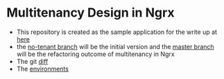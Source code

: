 # Multitenancy Design in Ngrx

- This repository is created as the sample application for the write up at [here](https://ysyau.medium.com/multitenancy-contextual-design-of-ngrx-2415041cb430)
- the [no-tenant branch](https://github.com/blackjackyau/multi-tenant-ngrx/tree/no-tenant) will be the initial version and the [master branch](https://github.com/blackjackyau/multi-tenant-ngrx/tree/master) will be the refactoring outcome of multitenancy in Ngrx
- The git [diff](https://github.com/blackjackyau/multi-tenant-ngrx/compare/no-tenant...master)
- The [environments](https://blackjackyau.github.io/multi-tenant-ngrx)
